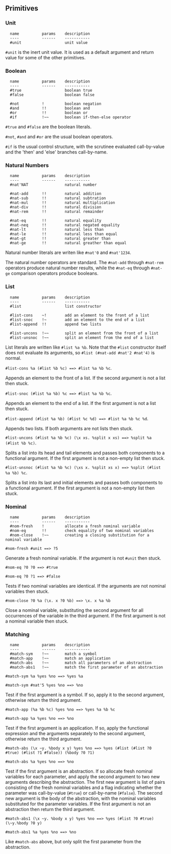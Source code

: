 
## Primitives

### Unit

```
  name          params    description
  ----          ------    -----------
  #unit                   unit value
```

``#unit`` is the inert unit value. It is used as a default argument and return value for some of the other primitives.


### Boolean

```
  name          params    description
  ----          ------    -----------
  #true                   boolean true
  #false                  boolean false

  #not          !         boolean negation
  #and          !!        boolean and
  #or           !!        boolean or
  #if           !~~       boolean if-then-else operator
```

``#true`` and ``#false`` are the boolean literals.

``#not``, ``#and`` and ``#or`` are the usual boolean operators.

``#if`` is the usual control structure, with the scrutinee evaluated call-by-value and the 'then' and 'else' branches call-by-name.


### Natural Numbers

```
  name          params    description
  ----          ------    -----------
  #nat'NAT                natural number

  #nat-add      !!        natural addition
  #nat-sub      !!        natural subtration
  #nat-mul      !!        natural multiplication
  #nat-div      !!        natural division
  #nat-rem      !!        natural remainder

  #nat-eq       !!        natural equality
  #nat-neq      !!        natural negated equality
  #nat-lt       !!        natural less than
  #nat-le       !!        natural less than equal
  #nat-gt       !!        natural greater than
  #nat-ge       !!        natural greather than equal
```

Natural number literals are writen like ``#nat'0`` and ``#nat'1234``.

The natural number operators are standard. The ``#nat-add`` through ``#nat-rem`` operators produce natural number results, while the ``#nat-eq`` through ``#nat-ge`` comparison operators produce booleans.


### List

```
  name          params    description
  ----          ------    -----------
  #list                   list constructor

  #list-cons    ~!        add an element to the front of a list
  #list-snoc    !~        add an element to the end of a list
  #list-append  !!        append two lists

  #list-uncons  !~~       split an element from the front of a list
  #list-unsnoc  !~~       split an element from the end of a list
```

List literals are written like ``#list %a %b``. Note that the ``#list`` constructor itself does not evaluate its arguments, so ``#list (#nat-add #nat'2 #nat'4)`` is normal.

``#list-cons %a (#list %b %c) ==> #list %a %b %c``.

Appends an element to the front of a list. If the second argument is not a list then stuck.


``#list-snoc (#list %a %b) %c ==> #list %a %b %c``.

Appends an element to the end of a list. If the first argument is not a list then stuck.


``#list-append (#list %a %b) (#list %c %d) ==> #list %a %b %c %d``.

Appends two lists. If both arguments are not lists then stuck.


``#list-uncons (#list %a %b %c) (\x xs. %split x xs) ==> %split %a (#list %b %c)``.

Splits a list into its head and tail elements and passes both components to a functional argument. If the first argument is not a non-empty list then stuck.

``#list-unsnoc (#list %a %b %c) (\xs x. %split xs x) ==> %split (#list %a %b) %c``.

Splits a list into its last and initial elements and passes both components to a functional argument. If the first argument is not a non-empty list then stuck.


### Nominal

```
  name          params    description
  ----          ------    -----------
  #nom-fresh    !         allocate a fresh nominal variable
  #nom-eq       !!        check equality of two nominal variables
  #nom-close    !~~       creating a closing substitution for a nominal variable
```

``#nom-fresh #unit ==> ?5``

Generate a fresh nominal variable. If the argument is not ``#unit`` then stuck.


``#nom-eq ?0 ?0 ==> #true``

``#nom-eq ?0 ?1 ==> #false``

Tests if two nominal variables are identical. If the arguments are not nominal variables then stuck.


``#nom-close ?0 %a (\x. x ?0 %b) ==> \x. x %a %b``

Close a nominal variable, substituting the second argument for all occurrences of the variable in the third argument. If the first argument is not a nominal variable then stuck.


### Matching

```
  name          params    description
  ----          ------    -----------
  #match-sym    !~~       match a symbol
  #match-app    !~~       match an application
  #match-abs    !~~       match all parameters of an abstraction
  #match-abs1   !~~       match the first parameter of an abstraction
```

``#match-sym %a %yes %no ==> %yes %a``

``#match-sym #nat'5 %yes %no ==> %no``

Test if the first argument is a symbol. If so, apply it to the second argument, otherwise return the third argument.


``#match-app (%a %b %c) %yes %no ==> %yes %a %b %c``

``#match-app %a %yes %no ==> %no``

Test if the first argument is an application. If so, apply the functional expression and the arguments separately to the second argument, otherwise return the third argument.


``#match-abs (\x ~y. %body x y) %yes %no ==> %yes (#list (#list ?0 #true) (#list ?1 #false)) (%body ?0 ?1)``

``#match-abs %a %yes %no ==> %no``

Test if the first argument is an abstraction. If so allocate fresh nominal variables for each parameter, and apply the second argument to two new arguments describing the abstraction. The first new argument is list of pairs consisting of the fresh nominal variables and a flag indicating whether the parameter was call-by-value (``#true``)  or call-by-name (``#false``). The second new argument is the body of the abstraction, with the nominal variables substituted for the parameter variables. If the first argument is not an abstraction then return the third argument.


``#match-abs1 (\x ~y. %body x y) %yes %no ==> %yes (#list ?0 #true) (\~y.%body ?0 y)``

``#match-abs1 %a %yes %no ==> %no``

Like ``#match-abs`` above, but only split the first parameter from the abstraction.

